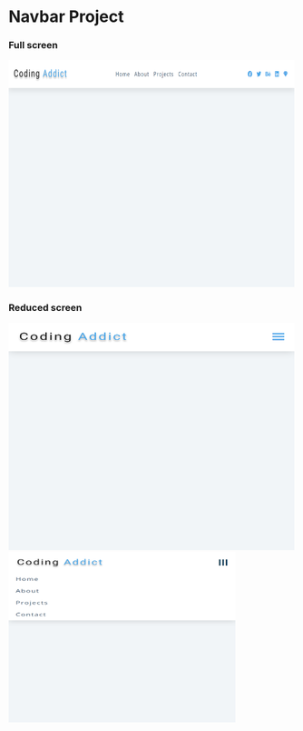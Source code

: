 # Navbar Project

### Full screen
<img src="./images/navbar_screenshot.png" height=400px; width=700px; align-items=center; alt="">

### Reduced screen
<img src="./images/navbar_two_screenshot.png" height=400px; width=700px; align-items=center; alt="">
<img src="./images/navbar_toggle.png" height=300px; width=400px; align-items=center; alt="">
